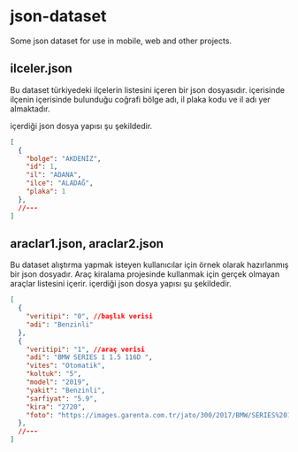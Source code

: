 # json-dataset
Some json dataset for use in mobile, web and other projects. 

## ilceler.json
Bu dataset türkiyedeki ilçelerin listesini içeren bir json dosyasıdır. içerisinde ilçenin içerisinde bulunduğu coğrafi bölge adı, il plaka kodu ve il adı yer almaktadır. 

içerdiği json dosya yapısı şu şekildedir. 
``` JSON
[
  {
    "bolge": "AKDENİZ",
    "id": 1,
    "il": "ADANA",
    "ilce": "ALADAĞ",
    "plaka": 1
  },
  //---
]
```
## araclar1.json, araclar2.json
Bu dataset alıştırma yapmak isteyen kullanıcılar için örnek olarak hazırlanmış bir json dosyadır. Araç kiralama projesinde kullanmak için gerçek olmayan araçlar listesini içerir.
içerdiği json dosya yapısı şu şekildedir. 
``` JSON
[
  {
    "veritipi": "0", //başlık verisi 
    "adi": "Benzinli"
  },
  {
    "veritipi": "1", //araç verisi
    "adi": "BMW SERIES 1 1.5 116D ",
    "vites": "Otomatik",
    "koltuk": "5",
    "model": "2019",
    "yakit": "Benzinli",
    "sarfiyat": "5.9",
    "kira": "2720",
    "foto": "https://images.garenta.com.tr/jato/300/2017/BMW/SERIES%201/5Hatchback315.png"
  },
  //---
]
```
